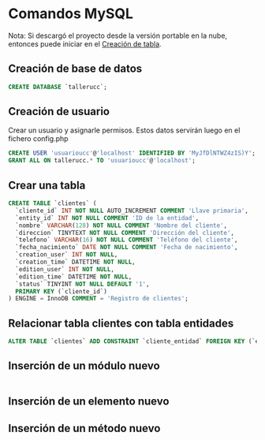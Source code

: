 Comandos MySQL
==============

Nota: Si descargó el proyecto desde la versión portable en la nube, entonces
puede iniciar en el [Creación de tabla](#crear-una-tabla).

Creación de base de datos
-------------------------

```sql
CREATE DATABASE `tallerucc`;
```

Creación de usuario
-------------------

Crear un usuario y asignarle permisos. Estos datos servirán luego en el fichero config.php

```sql
CREATE USER 'usuarioucc'@'localhost' IDENTIFIED BY 'MyJfDlNTWZ4zIS)Y';
GRANT ALL ON tallerucc.* TO 'usuarioucc'@'localhost';
```

Crear una tabla
---------------

```sql
CREATE TABLE `clientes` (
  `cliente_id` INT NOT NULL AUTO_INCREMENT COMMENT 'Llave primaria',
  `entity_id` INT NOT NULL COMMENT 'ID de la entidad',
  `nombre` VARCHAR(128) NOT NULL COMMENT 'Nombre del cliente',
  `direccion` TINYTEXT NOT NULL COMMENT 'Dirección del cliente',
  `telefono` VARCHAR(16) NOT NULL COMMENT 'Teléfono del cliente',
  `fecha_nacimiento` DATE NOT NULL COMMENT 'Fecha de nacimiento',
  `creation_user` INT NOT NULL,
  `creation_time` DATETIME NOT NULL,
  `edition_user` INT NOT NULL,
  `edition_time` DATETIME NOT NULL,
  `status` TINYINT NOT NULL DEFAULT '1',
  PRIMARY KEY (`cliente_id`)
) ENGINE = InnoDB COMMENT = 'Registro de clientes';
```

Relacionar tabla clientes con tabla entidades
---------------------------------------------

```sql
ALTER TABLE `clientes` ADD CONSTRAINT `cliente_entidad` FOREIGN KEY (`entity_id`) REFERENCES `entities`(`entity_id`) ON DELETE CASCADE ON UPDATE CASCADE;
```

Inserción de un módulo nuevo
----------------------------

```sql
```

Inserción de un elemento nuevo
------------------------------

Inserción de un método nuevo
----------------------------
